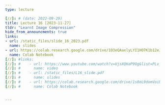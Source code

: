 ```yaml
---
type: lecture

[//]: # (date: 2022-09-29)
title: Lecture 16 [2023-11-27]
tldr: "Learnt Image Compression"
hide_from_announcments: true
links:
- url: /static_files/slide_16_2023.pdf
  name: slides
- url: https://colab.research.google.com/drive/1O3eQAaxlyLYI1HO7K1b12eJQsQKxjWwx?usp=sharing
  name: Colab Notebook
[//]: #links:
[//]: #    - url: https://www.youtube.com/watch?v=UjsXQHaP9Og&list=PLv_7iO_xlL0Jgc35Pqn7XP5VTQ5krLMOl
[//]: #      name: video
[//]: #    - url: /static_files/L16_slide.pdf
[//]: #      name: slides
[//]: #    - url: https://colab.research.google.com/drive/1s8eL9domVoiUPYsqbIMQz5nKNGbwOESI?usp=sharing
[//]: #      name: Colab Notebook


---
```





